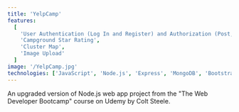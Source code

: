 ```yaml
---
title: 'YelpCamp'
features:
  [
    'User Authentication (Log In and Register) and Authorization (Post, Edit, Delete or Rate Campground)',
	'Campground Star Rating',
	'Cluster Map',
	'Image Upload'
  ]
image: '/YelpCamp.jpg'
technologies: ['JavaScript', 'Node.js', 'Express', 'MongoDB', 'Bootstrap']
---
```


An upgraded version of Node.js web app project from the "The Web Developer Bootcamp" course on Udemy by Colt Steele.
